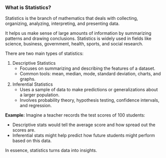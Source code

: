 ### What is Statistics?
Statistics is the branch of mathematics that deals with collecting, organizing, analyzing, interpreting, and presenting data.  

It helps us make sense of large amounts of information by summarizing patterns and drawing conclusions. Statistics is widely used in fields like science, business, government, health, sports, and social research.  

There are two main types of statistics:
1. Descriptive Statistics
    - Focuses on summarizing and describing the features of a dataset.
    - Common tools: mean, median, mode, standard deviation, charts, and graphs.  
2. Inferential Statistics
    - Uses a sample of data to make predictions or generalizations about a larger population.
    - Involves probability theory, hypothesis testing, confidence intervals, and regression.

**Example:**
Imagine a teacher records the test scores of 100 students:
  - Descriptive stats would tell the average score and how spread out the scores are.
  - Inferential stats might help predict how future students might perform based on this data.  

In essence, statistics turns data into insights.
